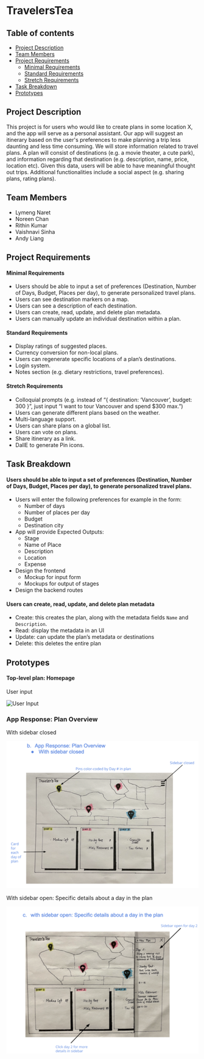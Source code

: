 # TravelersTea

## Table of contents
* [Project Description](#project-description)
* [Team Members](#team-members)
* [Project Requirements](#project-requirements)
  * [Minimal Requirements](#minimal-requirements)
  * [Standard Requirements](#standard-requirements)
  * [Stretch Requirements](#stretch-requirements)
* [Task Breakdown](#task-breakdown)
* [Prototypes](#prototypes)

## Project Description

This project is for users who would like to create plans in some location X, and the app will serve as a personal assistant. Our app will suggest an itinerary based on the user's preferences to make planning a trip less daunting and less time consuming. We will store information related to travel plans. A plan will consist of destinations (e.g. a movie theater, a cute park), and information regarding that destination (e.g. description, name, price, location etc). Given this data, users will be able to have meaningful thought out trips. Additional functionalities include a social aspect (e.g. sharing plans, rating plans).

## Team Members

- Lymeng Naret
- Noreen Chan
- Rithin Kumar
- Vaishnavi Sinha
- Andy Liang

## Project Requirements

#### Minimal Requirements

- Users should be able to input a set of preferences (Destination, Number of Days, Budget, Places per day), to generate personalized travel plans.
- Users can see destination markers on a map.
- Users can see a description of each destination.
- Users can create, read, update, and delete plan metadata.
- Users can manually update an individual destination within a plan.

#### Standard Requirements

- Display ratings of suggested places.
- Currency conversion for non-local plans.
- Users can regenerate specific locations of a plan’s destinations.
- Login system.
- Notes section (e.g. dietary restrictions, travel preferences).

#### Stretch Requirements

- Colloquial prompts (e.g. instead of “{ destination: ‘Vancouver’, budget: 300 }”, just input “I want to tour Vancouver and spend $300 max.”)
- Users can generate different plans based on the weather.
- Multi-language support.
- Users can share plans on a global list.
- Users can vote on plans.
- Share itinerary as a link.
- DallE to generate Pin icons.

## Task Breakdown

#### Users should be able to input a set of preferences (Destination, Number of Days, Budget, Places per day), to generate personalized travel plans.

- Users will enter the following preferences for example in the form:
  - Number of days
  - Number of places per day
  - Budget
  - Destination city
- App will provide Expected Outputs:
  - Stage
  - Name of Place
  - Description
  - Location
  - Expense
- Design the frontend
  - Mockup for input form
  - Mockups for output of stages
- Design the backend routes

#### Users can create, read, update, and delete plan metadata

- Create: this creates the plan, along with the metadata fields `Name` and `Description`. 
- Read: display the metadata in an UI
- Update: can update the plan’s metadata or destinations
- Delete: this deletes the entire plan

## Prototypes

#### Top-level plan: Homepage 

User input

![User Input](mocks/mocka.png)

### App Response: Plan Overview

With sidebar closed

![Plan Overview - Closed Sidebar](mocks/mockb.png)

With sidebar open: Specific details about a day in the plan

![Plan Overview - Open Sidebar](mocks/mockc.png)

